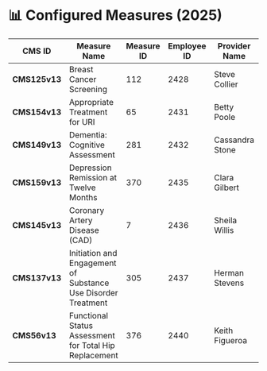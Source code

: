 # 📊 Configured Measures (2025)

| CMS ID        | Measure Name                                                  | Measure ID | Employee ID | Provider Name   | Specification Link                                                | Gateway URL                                                                                                                  | Status                               |
| ------------- | ------------------------------------------------------------- | ---------- | ----------- | --------------- | ----------------------------------------------------------------- | ---------------------------------------------------------------------------------------------------------------------------- | ------------------------------------ |
| **CMS125v13** | Breast Cancer Screening                                       | 112        | 2428        | Steve Collier   | [View Spec](https://static.glaceemr.com/ECQM/2025/CMS125v13.html) | [Open Gateway](https://datagateway.glaceemr.com/DataGatewayMediSpan/eCQMServices/getECQMInfoById?ids=112&reportingYear=2025) | ✅ Completed                          |
| **CMS154v13** | Appropriate Treatment for URI                                 | 65         | 2431        | Betty Poole     | [View Spec](https://static.glaceemr.com/ECQM/2025/CMS154v13.html) | [Open Gateway](https://datagateway.glaceemr.com/DataGatewayMediSpan/eCQMServices/getECQMInfoById?ids=65&reportingYear=2025)  | ✅ Completed                          |
| **CMS149v13** | Dementia: Cognitive Assessment                                | 281        | 2432        | Cassandra Stone | [View Spec](https://static.glaceemr.com/ECQM/2025/CMS149v13.html) | [Open Gateway](https://datagateway.glaceemr.com/DataGatewayMediSpan/eCQMServices/getECQMInfoById?ids=281&reportingYear=2025) | ✅ Completed                          |
| **CMS159v13** | Depression Remission at Twelve Months                         | 370        | 2435        | Clara Gilbert   | [View Spec](https://static.glaceemr.com/ECQM/2025/CMS159v13.html) | [Open Gateway](https://datagateway.glaceemr.com/DataGatewayMediSpan/eCQMServices/getECQMInfoById?ids=370&reportingYear=2025) | ✅ Completed                          |
| **CMS145v13** | Coronary Artery Disease (CAD)                                 | 7          | 2436        | Sheila Willis   | [View Spec](https://static.glaceemr.com/ECQM/2025/CMS145v13.html) | [Open Gateway](https://datagateway.glaceemr.com/DataGatewayMediSpan/eCQMServices/getECQMInfoById?ids=7&reportingYear=2025)   | ⚠️ Needs Attention                        |
| **CMS137v13** | Initiation and Engagement of Substance Use Disorder Treatment | 305        | 2437        | Herman Stevens  | [View Spec](https://static.glaceemr.com/ECQM/2025/CMS137v13.html) | [Open Gateway](https://datagateway.glaceemr.com/DataGatewayMediSpan/eCQMServices/getECQMInfoById?ids=137&reportingYear=2025) | ⚠️ Needs Attention                 |
| **CMS56v13**  | Functional Status Assessment for Total Hip Replacement        | 376        | 2440        | Keith Figueroa  | [View Spec](https://static.glaceemr.com/ECQM/2025/CMS56v13.html)  | [Open Gateway](https://datagateway.glaceemr.com/DataGatewayMediSpan/eCQMServices/getECQMInfoById?ids=376&reportingYear=2025) | 🚧 In Progress |


